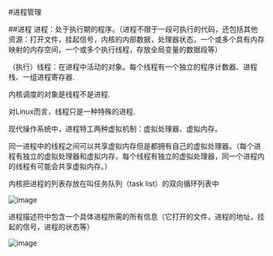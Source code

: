 #进程管理

##进程
进程：处于执行期的程序。（进程不限于一段可执行的代码，还包括其他资源：打开文件，挂起信号，内核的内部数据，处理器状态，一个或多个具有内存映射的内存空间，一个或多个执行线程，存放全局变量的数据段等）

（执行）线程：在进程中活动的对象。每个线程有一个独立的程序计数器、进程栈、一组进程寄存器.

内核调度的对象是线程不是进程.

对Linux而言，线程只是一种特殊的进程.

现代操作系统中，进程特工两种虚拟机制：虚拟处理器、虚拟内存。

同一进程中的线程之间可以共享虚拟内存但是都拥有自己的虚拟处理器。（每个进程有独立的虚拟处理器和虚拟内存，每个线程有独立的虚拟处理器，同一个进程内的线程有可能会共享虚拟内存。）

内核把进程的列表存放在叫任务队列（task list）的双向循环列表中

![image](![image](https://github.com/Rouen007/luangss.github.io/blob/master/image-lib/3.1.PNG))

进程描述符中包含一个具体进程所需的所有信息（它打开的文件，进程的地址，挂起的信号，进程的状态等）

![image](![image](https://github.com/Rouen007/luangss.github.io/blob/master/image-lib/3.2.PNG))